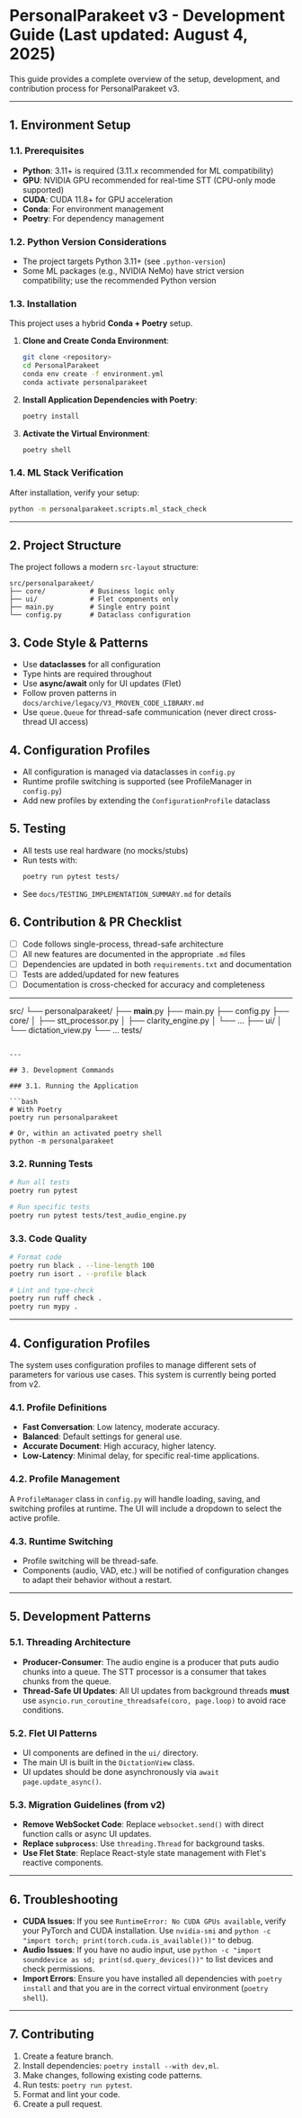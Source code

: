 
# PersonalParakeet v3 - Development Guide (Last updated: August 4, 2025)

This guide provides a complete overview of the setup, development, and contribution process for PersonalParakeet v3.

---

## 1. Environment Setup

### 1.1. Prerequisites

- **Python**: 3.11+ is required (3.11.x recommended for ML compatibility)
- **GPU**: NVIDIA GPU recommended for real-time STT (CPU-only mode supported)
- **CUDA**: CUDA 11.8+ for GPU acceleration
- **Conda**: For environment management
- **Poetry**: For dependency management

### 1.2. Python Version Considerations

- The project targets Python 3.11+ (see `.python-version`)
- Some ML packages (e.g., NVIDIA NeMo) have strict version compatibility; use the recommended Python version

### 1.3. Installation

This project uses a hybrid **Conda + Poetry** setup.

1. **Clone and Create Conda Environment**:
    ```bash
    git clone <repository>
    cd PersonalParakeet
    conda env create -f environment.yml
    conda activate personalparakeet
    ```
2. **Install Application Dependencies with Poetry**:
    ```bash
    poetry install
    ```
3. **Activate the Virtual Environment**:
    ```bash
    poetry shell
    ```

### 1.4. ML Stack Verification

After installation, verify your setup:
```bash
python -m personalparakeet.scripts.ml_stack_check
```

---

## 2. Project Structure

The project follows a modern `src-layout` structure:

```
src/personalparakeet/
├── core/           # Business logic only
├── ui/             # Flet components only
├── main.py         # Single entry point
└── config.py       # Dataclass configuration
```

## 3. Code Style & Patterns

- Use **dataclasses** for all configuration
- Type hints are required throughout
- Use **async/await** only for UI updates (Flet)
- Follow proven patterns in `docs/archive/legacy/V3_PROVEN_CODE_LIBRARY.md`
- Use `queue.Queue` for thread-safe communication (never direct cross-thread UI access)

## 4. Configuration Profiles

- All configuration is managed via dataclasses in `config.py`
- Runtime profile switching is supported (see ProfileManager in `config.py`)
- Add new profiles by extending the `ConfigurationProfile` dataclass

## 5. Testing

- All tests use real hardware (no mocks/stubs)
- Run tests with:
    ```bash
    poetry run pytest tests/
    ```
- See `docs/TESTING_IMPLEMENTATION_SUMMARY.md` for details

## 6. Contribution & PR Checklist

- [ ] Code follows single-process, thread-safe architecture
- [ ] All new features are documented in the appropriate `.md` files
- [ ] Dependencies are updated in both `requirements.txt` and documentation
- [ ] Tests are added/updated for new features
- [ ] Documentation is cross-checked for accuracy and completeness

---
src/
└── personalparakeet/
    ├── __main__.py
    ├── main.py
    ├── config.py
    ├── core/
    │   ├── stt_processor.py
    │   ├── clarity_engine.py
    │   └── ...
    ├── ui/
    │   └── dictation_view.py
    └── ...
tests/
```

---

## 3. Development Commands

### 3.1. Running the Application

```bash
# With Poetry
poetry run personalparakeet

# Or, within an activated poetry shell
python -m personalparakeet
```

### 3.2. Running Tests

```bash
# Run all tests
poetry run pytest

# Run specific tests
poetry run pytest tests/test_audio_engine.py
```

### 3.3. Code Quality

```bash
# Format code
poetry run black . --line-length 100
poetry run isort . --profile black

# Lint and type-check
poetry run ruff check .
poetry run mypy .
```

---

## 4. Configuration Profiles

The system uses configuration profiles to manage different sets of parameters for various use cases. This system is currently being ported from v2.

### 4.1. Profile Definitions

-   **Fast Conversation**: Low latency, moderate accuracy.
-   **Balanced**: Default settings for general use.
-   **Accurate Document**: High accuracy, higher latency.
-   **Low-Latency**: Minimal delay, for specific real-time applications.

### 4.2. Profile Management

A `ProfileManager` class in `config.py` will handle loading, saving, and switching profiles at runtime. The UI will include a dropdown to select the active profile.

### 4.3. Runtime Switching

-   Profile switching will be thread-safe.
-   Components (audio, VAD, etc.) will be notified of configuration changes to adapt their behavior without a restart.

---

## 5. Development Patterns

### 5.1. Threading Architecture

-   **Producer-Consumer**: The audio engine is a producer that puts audio chunks into a queue. The STT processor is a consumer that takes chunks from the queue.
-   **Thread-Safe UI Updates**: All UI updates from background threads **must** use `asyncio.run_coroutine_threadsafe(coro, page.loop)` to avoid race conditions.

### 5.2. Flet UI Patterns

-   UI components are defined in the `ui/` directory.
-   The main UI is built in the `DictationView` class.
-   UI updates should be done asynchronously via `await page.update_async()`.

### 5.3. Migration Guidelines (from v2)

-   **Remove WebSocket Code**: Replace `websocket.send()` with direct function calls or async UI updates.
-   **Replace `subprocess`**: Use `threading.Thread` for background tasks.
-   **Use Flet State**: Replace React-style state management with Flet's reactive components.

---

## 6. Troubleshooting

-   **CUDA Issues**: If you see `RuntimeError: No CUDA GPUs available`, verify your PyTorch and CUDA installation. Use `nvidia-smi` and `python -c "import torch; print(torch.cuda.is_available())"` to debug.
-   **Audio Issues**: If you have no audio input, use `python -c "import sounddevice as sd; print(sd.query_devices())"` to list devices and check permissions.
-   **Import Errors**: Ensure you have installed all dependencies with `poetry install` and that you are in the correct virtual environment (`poetry shell`).

---

## 7. Contributing

1.  Create a feature branch.
2.  Install dependencies: `poetry install --with dev,ml`.
3.  Make changes, following existing code patterns.
4.  Run tests: `poetry run pytest`.
5.  Format and lint your code.
6.  Create a pull request.
